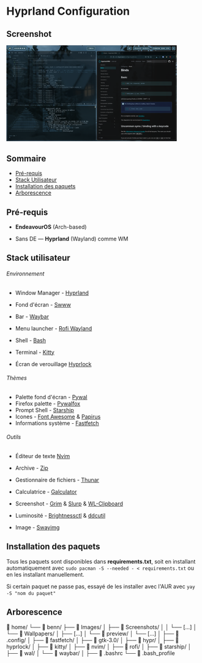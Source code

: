 # Hyprland Configuration

## Screenshot

<img src="Images/Screenshots/screenshot.png" alt="Screenshot" width="445" />

## Sommaire

- [Pré-requis](#Pré-requis)
- [Stack Utilisateur](#Stack-Utilisateur)
- [Installation des paquets](#Installation-des-paquets)
- [Arborescence](#Arborescence)

## Pré-requis

- **EndeavourOS** (Arch-based)

- Sans DE — **Hyprland** (Wayland) comme WM

## Stack utilisateur

###### Environnement

- Window Manager - [Hyprland](https://wiki.hyprland.org/)

- Fond d'écran - [Swww](https://github.com/LGFae/swww)

- Bar - [Waybar](https://wiki.archlinux.org/title/Waybar)

- Menu launcher - [Rofi Wayland](https://github.com/in0ni/rofi-wayland)

- Shell - [Bash](https://wiki.archlinux.org/title/Bash)

- Terminal - [Kitty](https://wiki.archlinux.org/title/Kitty)

- Écran de verouillage [Hyprlock](https://archlinux.org/packages/extra/x86_64/hyprlock/)

###### Thèmes

- Palette fond d'écran - [Pywal](https://archlinux.org/packages/extra/any/python-pywal/)
- Firefox palette - [Pywalfox](https://github.com/Frewacom/pywalfox)
- Prompt Shell - [Starship](https://starship.rs/)
- Icones - [Font Awesome](https://archlinux.org/packages/extra/any/ttf-font-awesome/) & [Papirus](https://archlinux.org/packages/extra/any/papirus-icon-theme/)
- Informations système - [Fastfetch](https://archlinux.org/packages/extra/x86_64/fastfetch/)

###### Outils

- Éditeur de texte [Nvim](https://neovim.io/)

- Archive - [Zip](https://man.archlinux.org/man/zip.1.e)

- Gestionnaire de fichiers - [Thunar](https://wiki.archlinux.org/title/Thunar)

- Calculatrice - [Galculator](https://archlinux.org/packages/extra/x86_64/galculator/)

- Screenshot - [Grim](https://archlinux.org/packages/extra/x86_64/grim/) & [Slurp](https://archlinux.org/packages/extra/x86_64/slurp/) & [WL-Clipboard](https://archlinux.org/packages/extra/x86_64/wl-clipboard/)

- Luminosité - [Brightnessctl](https://archlinux.org/packages/extra/x86_64/brightnessctl/) & [ddcutil](https://archlinux.org/packages/extra/x86_64/ddcutil/)

- Image - [Swayimg](https://archlinux.org/packages/extra/x86_64/swayimg/)

## Installation des paquets

Tous les paquets sont disponibles dans **requirements.txt**, soit en installant automatiquement avec ```sudo pacman -S --needed - < requirements.txt``` ou en les installant manuellement.

Si certain paquet ne passe pas, essayé de les installer avec l'AUR avec ```yay -S "nom du paquet"```

## Arborescence

📁 home/
└── 📁 benn/
    ├── 📁 Images/
    │   ├── 📁 Screenshots/
    │   │   └── [...]
    │   └── 📁 Wallpapers/
    │       ├── [...]
    │       └── 📁 preview/
    │           └── [...]
    │
    ├── 📁 .config/
    │   ├── 📁 fastfetch/
    │   ├── 📁 gtk-3.0/
    │   ├── 📁 hypr/
    │   ├── 📁 hyprlock/
    │   ├── 📁 kitty/
    │   ├── 📁 nvim/
    │   ├── 📁 rofi/
    │   ├── 📁 starship/
    │   ├── 📁 wal/
    │   └── 📁 waybar/
    │
    ├── 📄 .bashrc
    └── 📄 .bash_profile
